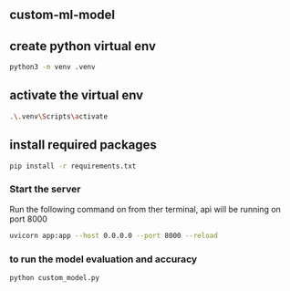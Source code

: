 ## custom-ml-model

## create python virtual env
```sh
python3 -m venv .venv
```

## activate the virtual env
```sh
.\.venv\Scripts\activate
```

## install required packages

```sh
pip install -r requirements.txt
```


### Start the server
Run the following command on from ther terminal, api will be running on port 8000
```sh
uvicorn app:app --host 0.0.0.0 --port 8000 --reload
```


### to run the model evaluation and accuracy
```
python custom_model.py
```
